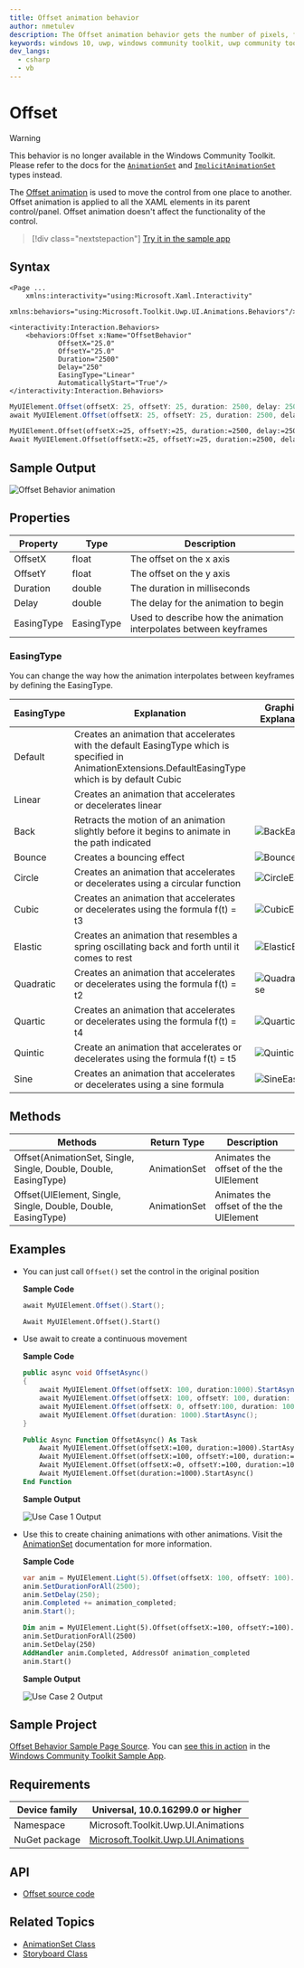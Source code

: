 ```yaml
---
title: Offset animation behavior
author: nmetulev
description: The Offset animation behavior gets the number of pixels, from the origin of the associated control, then offsets the control (outdated docs).
keywords: windows 10, uwp, windows community toolkit, uwp community toolkit, uwp toolkit, offset animation
dev_langs:
  - csharp
  - vb
---
```


# Offset

> [!WARNING]
> This behavior is no longer available in the Windows Community Toolkit. Please refer to the docs for the [`AnimationSet`](AnimationSet.md) and [`ImplicitAnimationSet`](ImplicitAnimationSet.md) types instead.

The [Offset animation](/dotnet/api/microsoft.toolkit.uwp.ui.animations.animationextensions.offset) is used to move the control from one place to another. Offset animation is applied to all the XAML elements in its parent control/panel. Offset animation doesn't affect the functionality of the control.

> [!div class="nextstepaction"]
> [Try it in the sample app](uwpct://Animations?sample=Offset)

## Syntax

```xaml
<Page ...
    xmlns:interactivity="using:Microsoft.Xaml.Interactivity"  
    xmlns:behaviors="using:Microsoft.Toolkit.Uwp.UI.Animations.Behaviors"/>

<interactivity:Interaction.Behaviors>
    <behaviors:Offset x:Name="OffsetBehavior" 
            OffsetX="25.0" 
            OffsetY="25.0"
            Duration="2500" 
            Delay="250" 
            EasingType="Linear"
            AutomaticallyStart="True"/>
</interactivity:Interaction.Behaviors>
```

```csharp
MyUIElement.Offset(offsetX: 25, offsetY: 25, duration: 2500, delay: 250, easingType: EasingType.Default).Start();
await MyUIElement.Offset(offsetX: 25, offsetY: 25, duration: 2500, delay: 250, easingType: EasingType.Default).StartAsync();  //Offset animation can be awaited
```

```vb
MyUIElement.Offset(offsetX:=25, offsetY:=25, duration:=2500, delay:=250, easingType:=EasingType.[Default]).Start()
Await MyUIElement.Offset(offsetX:=25, offsetY:=25, duration:=2500, delay:=250, easingType:=EasingType.[Default]).StartAsync()  ' Offset animation can be awaited
```

## Sample Output

![Offset Behavior animation](../resources/images/Animations/Offset/Sample-Output.gif)

## Properties

| Property | Type | Description |
| -- | -- | -- |
| OffsetX | float | The offset on the x axis |
| OffsetY | float | The offset on the y axis |
| Duration | double | The duration in milliseconds |
| Delay | double | The delay for the animation to begin |
| EasingType | EasingType | Used to describe how the animation interpolates between keyframes |

### EasingType

You can change the way how the animation interpolates between keyframes by defining the EasingType.

| EasingType | Explanation                                                                                                | Graphical Explanation                      |
| ---------- | ---------------------------------------------------------------------------------------------------------- | ------------------------------------------ |
| Default    | Creates an animation that accelerates with the default EasingType which is specified in AnimationExtensions.DefaultEasingType which is by default Cubic |                                                                                                                           |
| Linear     | Creates an animation that accelerates or decelerates linear                                                                                             |                                                                                                                           |
| Back       | Retracts the motion of an animation slightly before it begins to animate in the path indicated                                                          | ![BackEase](/dotnet/framework/wpf/graphics-multimedia/media/backease-graph.png)           |
| Bounce     | Creates a bouncing effect                                                                                                                               | ![BounceEase](/dotnet/framework/wpf/graphics-multimedia/media/bounceease-graph.png)       |
| Circle     | Creates an animation that accelerates or decelerates using a circular function                                                                          | ![CircleEase](/dotnet/framework/wpf/graphics-multimedia/media/circleease-graph.png)       |
| Cubic      | Creates an animation that accelerates or decelerates using the formula f(t) = t3                                                                        | ![CubicEase](/dotnet/framework/wpf/graphics-multimedia/media/cubicease-graph.png)         |
| Elastic    | Creates an animation that resembles a spring oscillating back and forth until it comes to rest                                                          | ![ElasticEase](/dotnet/framework/wpf/graphics-multimedia/media/elasticease-graph.png)     |
| Quadratic  | Creates an animation that accelerates or decelerates using the formula f(t) = t2                                                                        | ![QuadraticEase](/dotnet/framework/wpf/graphics-multimedia/media/quadraticease-graph.png) |
| Quartic    | Creates an animation that accelerates or decelerates using the formula f(t) = t4                                                                        | ![QuarticEase](/dotnet/framework/wpf/graphics-multimedia/media/quarticease-graph.png)     |
| Quintic    | Create an animation that accelerates or decelerates using the formula f(t) = t5                                                                         | ![QuinticEase](/dotnet/framework/wpf/graphics-multimedia/media/quinticease-graph.png)     |
| Sine       | Creates an animation that accelerates or decelerates using a sine formula                                                                               | ![SineEase](/dotnet/framework/wpf/graphics-multimedia/media/sineease-graph.png)           |

## Methods

| Methods | Return Type | Description |
| -- | -- | -- |
| Offset(AnimationSet, Single, Single, Double, Double, EasingType) | AnimationSet | Animates the offset of the the UIElement |
| Offset(UIElement, Single, Single, Double, Double, EasingType) | AnimationSet | Animates the offset of the the UIElement |

## Examples

- You can just call `Offset()` set the control in the original position

    **Sample Code**

    ```csharp
    await MyUIElement.Offset().Start();
    ```

    ```vb
    Await MyUIElement.Offset().Start()
    ```

- Use await to create a continuous movement

    **Sample Code**

    ```csharp
    public async void OffsetAsync()
    {
        await MyUIElement.Offset(offsetX: 100, duration:1000).StartAsync();
        await MyUIElement.Offset(offsetX: 100, offsetY: 100, duration: 1000).StartAsync();
        await MyUIElement.Offset(offsetX: 0, offsetY:100, duration: 1000).StartAsync();
        await MyUIElement.Offset(duration: 1000).StartAsync();
    }
    ```

    ```vb
    Public Async Function OffsetAsync() As Task
        Await MyUIElement.Offset(offsetX:=100, duration:=1000).StartAsync()
        Await MyUIElement.Offset(offsetX:=100, offsetY:=100, duration:=1000).StartAsync()
        Await MyUIElement.Offset(offsetX:=0, offsetY:=100, duration:=1000).StartAsync()
        Await MyUIElement.Offset(duration:=1000).StartAsync()
    End Function
    ```

    **Sample Output**

    ![Use Case 1 Output](../resources/images/Animations/Offset/Use-Case-1.gif)

- Use this to create chaining animations with other animations. Visit the [AnimationSet](AnimationSet.md) documentation for more information.

    **Sample Code**

    ```csharp
    var anim = MyUIElement.Light(5).Offset(offsetX: 100, offsetY: 100).Saturation(0.5).Scale(scaleX: 2, scaleY: 2);
    anim.SetDurationForAll(2500);
    anim.SetDelay(250);
    anim.Completed += animation_completed;
    anim.Start();
    ```

    ```vb
    Dim anim = MyUIElement.Light(5).Offset(offsetX:=100, offsetY:=100).Saturation(0.5).Scale(scaleX:=2, scaleY:=2)
    anim.SetDurationForAll(2500)
    anim.SetDelay(250)
    AddHandler anim.Completed, AddressOf animation_completed
    anim.Start()
    ```

    **Sample Output**

    ![Use Case 2 Output](../resources/images/Animations/Chaining-Animations-Light-Offset-Saturation-Scale.gif)

## Sample Project

[Offset Behavior Sample Page Source](https://github.com/windows-toolkit/WindowsCommunityToolkit/tree/rel/7.0.0/Microsoft.Toolkit.Uwp.SampleApp/SamplePages/Offset). You can [see this in action](uwpct://Animations?sample=Offset) in the [Windows Community Toolkit Sample App](https://aka.ms/windowstoolkitapp).

## Requirements

| Device family | Universal, 10.0.16299.0 or higher   |
| ---------------------------------------------------------------- | ----------------------------------- |
| Namespace                                                        | Microsoft.Toolkit.Uwp.UI.Animations |
| NuGet package | [Microsoft.Toolkit.Uwp.UI.Animations](https://www.nuget.org/packages/Microsoft.Toolkit.Uwp.UI.Animations/) |

## API

- [Offset source code](https://github.com/windows-toolkit/WindowsCommunityToolkit/blob/rel/7.0.0/Microsoft.Toolkit.Uwp.UI.Animations/Xaml/Default/OffsetAnimation.cs)

## Related Topics

- [AnimationSet Class](./animationset.md)
- [Storyboard Class](/uwp/api/Windows.UI.Xaml.Media.Animation.Storyboard)